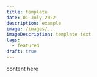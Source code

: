 ```yaml
---
title: template
date: 01 July 2022
description: example
image: /images/...
imageDescription: template text
tags:
  - featured
draft: true
---
```


content here
